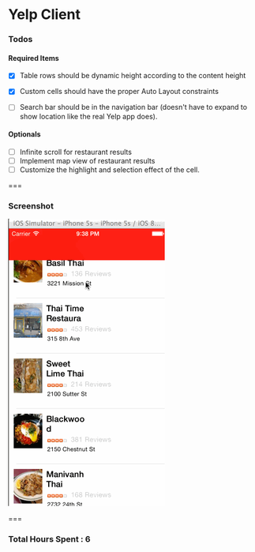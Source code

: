 Yelp Client
============

### Todos

#### Required Items

- [x] Table rows should be dynamic height according to the content height
- [x] Custom cells should have the proper Auto Layout constraints
- [ ] Search bar should be in the navigation bar (doesn't have to expand to show location like the real Yelp app does).



#### Optionals
- [ ] Infinite scroll for restaurant results
- [ ] Implement map view of restaurant results
- [ ] Customize the highlight and selection effect of the cell.

===

### Screenshot

![Movie List](https://github.com/RameshRM/ios-learning/blob/master/YelpClient/Screenshot.gif)

===

### Total Hours Spent : 6
